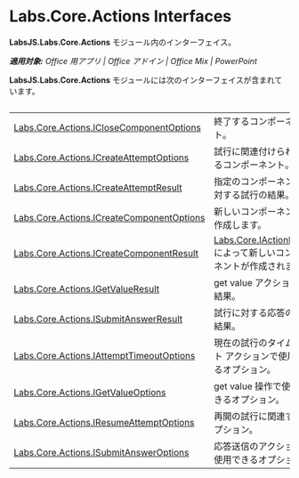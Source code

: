 
# <a name="labs.core.actions-interfaces"></a>Labs.Core.Actions Interfaces
**LabsJS.Labs.Core.Actions** モジュール内のインターフェイス。

 _**適用対象:** Office 用アプリ | Office アドイン | Office Mix | PowerPoint_

**LabsJS.Labs.Core.Actions** モジュールには次のインターフェイスが含まれています。

## 


|||
|:-----|:-----|
|[Labs.Core.Actions.ICloseComponentOptions](../../reference/office-mix/labs.core.actions.iclosecomponentoptions.md)|終了するコンポーネント。|
|[Labs.Core.Actions.ICreateAttemptOptions](../../reference/office-mix/labs.core.actions.icreateattemptoptions.md)|試行に関連付けられているコンポーネント。|
|[Labs.Core.Actions.ICreateAttemptResult](../../reference/office-mix/labs.core.actions.icreateattemptresult.md)|指定のコンポーネントに対する試行の結果。|
|[Labs.Core.Actions.ICreateComponentOptions](../../reference/office-mix/labs.core.actions.icreatecomponentoptions.md)|新しいコンポーネントを作成します。|
|[Labs.Core.Actions.ICreateComponentResult](../../reference/office-mix/labs.core.actions.icreatecomponentresult.md)|[Labs.Core.IActionResult](../../reference/office-mix/labs.core.iactionresult.md) によって新しいコンポーネントが作成されます。|
|[Labs.Core.Actions.IGetValueResult](../../reference/office-mix/labs.core.actions.igetvalueresult.md)|get value アクションの結果。|
|[Labs.Core.Actions.ISubmitAnswerResult](../../reference/office-mix/labs.core.actions.isubmitanswerresult.md)|試行に対する応答の送信結果。|
|[Labs.Core.Actions.IAttemptTimeoutOptions](../../reference/office-mix/labs.core.actions.iattempttimeoutoptions.md)|現在の試行のタイムアウト アクションで使用できるオプション。|
|[Labs.Core.Actions.IGetValueOptions](../../reference/office-mix/labs.core.actions.igetvalueoptions.md)|get value 操作で使用できるオプション。|
|[Labs.Core.Actions.IResumeAttemptOptions](../../reference/office-mix/labs.core.actions.iresumeattemptoptions.md)|再開の試行に関連するオプション。|
|[Labs.Core.Actions.ISubmitAnswerOptions](../../reference/office-mix/labs.core.actions.isubmitansweroptions.md)|応答送信のアクションで使用できるオプション。|
